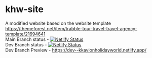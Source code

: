 # khw-site
A modified website based on the website template https://themeforest.net/item/trabble-tour-travel-travel-agency-template/21694641<br />
Main Branch status - [![Netlify Status](https://api.netlify.com/api/v1/badges/1984da4d-adea-40ff-aa8d-8bc9268e112b/deploy-status?branch=main)](https://app.netlify.com/sites/kkavionholidayworld/deploys)<br />
Dev Branch status - [![Netlify Status](https://api.netlify.com/api/v1/badges/1984da4d-adea-40ff-aa8d-8bc9268e112b/deploy-status?branch=dev)](https://app.netlify.com/sites/kkavionholidayworld/deploys)<br />
Dev Branch Preview - https://dev--kkavionholidayworld.netlify.app/